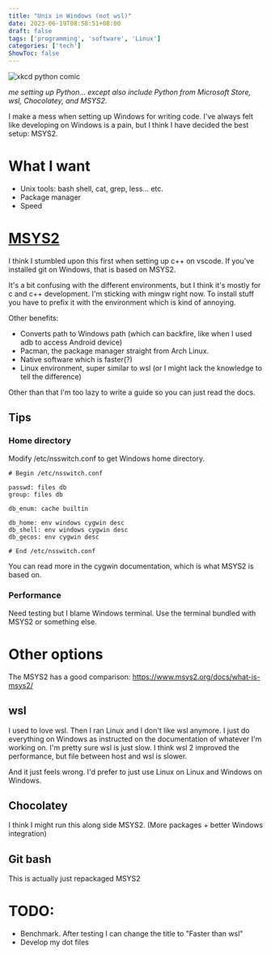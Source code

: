 ```yaml
---
title: "Unix in Windows (not wsl)"
date: 2023-06-19T08:58:51+08:00
draft: false
tags: ['programming', 'software', 'Linux']
categories: ['tech']
ShowToc: false
---
```


![xkcd python comic](https://imgs.xkcd.com/comics/python_environment.png)

*me setting up Python... except also include Python from Microsoft Store, wsl, Chocolatey, and MSYS2.*

I make a mess when setting up Windows for writing code. I've always felt like developing on Windows is a pain, but I think I have decided the best setup: MSYS2.

# What I want
- Unix tools: bash shell, cat, grep, less... etc.
- Package manager
- Speed

# [MSYS2](https://www.msys2.org/)
I think I stumbled upon this first when setting up c++ on vscode. If you've installed git on Windows, that is based on MSYS2.

It's a bit confusing with the different environments, but I think it's mostly for c and c++ development. I'm sticking with mingw right now. To install stuff you have to prefix it with the environment which is kind of annoying.

Other benefits:
- Converts path to Windows path (which can backfire, like when I used adb to access Android device)
- Pacman, the package manager straight from Arch Linux.
- Native software which is faster(?)
- Linux environment, super similar to wsl (or I might lack the knowledge to tell the difference)

Other than that I'm too lazy to write a guide so you can just read the docs.

## Tips
### Home directory
Modify /etc/nsswitch.conf to get Windows home directory.
```
# Begin /etc/nsswitch.conf

passwd: files db
group: files db

db_enum: cache builtin

db_home: env windows cygwin desc
db_shell: env windows cygwin desc
db_gecos: env cygwin desc

# End /etc/nsswitch.conf
```
You can read more in the cygwin documentation, which is what MSYS2 is based on.

### Performance
Need testing but I blame Windows terminal. Use the terminal bundled with MSYS2 or something else.

# Other options
The MSYS2 has a good comparison: https://www.msys2.org/docs/what-is-msys2/

## wsl
I used to love wsl. Then I ran Linux and I don't like wsl anymore. I just do everything on Windows as instructed on the documentation of whatever I'm working on. I'm pretty sure wsl is just slow. I think wsl 2 improved the performance, but file between host and wsl is slower.

And it just feels wrong. I'd prefer to just use Linux on Linux and Windows on Windows.

## Chocolatey
I think I might run this along side MSYS2. (More packages + better Windows integration)

## Git bash
This is actually just repackaged MSYS2

# TODO:
- Benchmark. After testing I can change the title to "Faster than wsl"
- Develop my dot files

